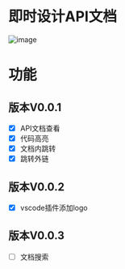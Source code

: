 # 即时设计API文档
![image](https://user-images.githubusercontent.com/39822906/201514721-a803f08e-4f69-49a7-8af6-7eb623501ed1.png)


# 功能
## 版本V0.0.1
- [x]  API文档查看
- [x]  代码高亮
- [x]  文档内跳转
- [x]  跳转外链

## 版本V0.0.2
- [x]  vscode插件添加logo

## 版本V0.0.3
- [ ]  文档搜索 
